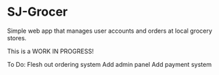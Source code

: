 # SJ-Grocer
Simple web app that manages user accounts and orders at local grocery stores. 

This is a WORK IN PROGRESS! 

To Do:
Flesh out ordering system
Add admin panel
Add payment system 
